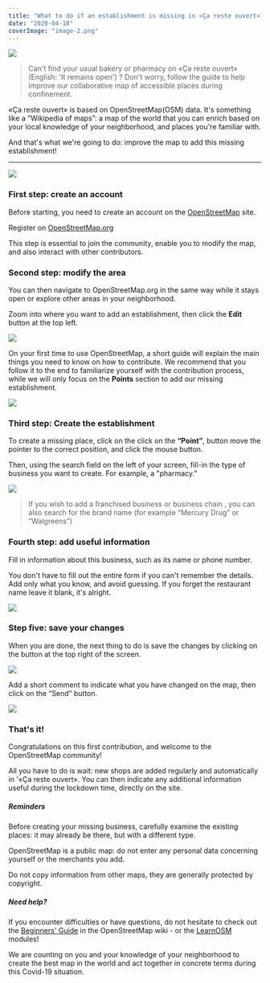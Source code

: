 ```yaml
---
title: "What to do if an establishment is missing in «Ça reste ouvert»?"
date: "2020-04-18"
coverImage: "image-2.png"
---
```


![](~/assets/en/image-1.png)

> Can't find your usual bakery or pharmacy on «Ça reste ouvert» (English: 'It remains open') ? Don't worry, follow the guide to help improve our collaborative map of accessible places during confinement.

«Ça reste ouvert» is based on OpenStreetMap(OSM) data. It's something like a “Wikipedia of maps”: a map of the world that you can enrich based on your local knowledge of your neighborhood, and places you're familiar with.

And that's what we're going to do: improve the map to add this missing establishment!

---

![](~/assets/en/image-2.png)

### First step: create an account

Before starting, you need to create an account on the [OpenStreetMap](https://openstreetmap.org) site.

Register on [OpenStreetMap.org](https://osm.org/user/new)

This step is essential to join the community, enable you to modify the map, and also interact with other contributors.

### Second step: modify the area
You can then navigate to OpenStreetMap.org in the same way while it stays open or explore other areas in your neighborhood.

Zoom into where you want to add an establishment, then click the **Edit** button at the top left.

![](~/assets/en/image-3.png)

On your first time to use OpenStreetMap, a short guide will explain the main things you need to know on how to contribute. We recommend that you follow it to the end to familiarize yourself with the contribution process, while we will only focus on the **Points** section to add our missing establishment.

![](~/assets/en/image-4.png)

### Third step: Create the establishment

To create a missing place, click on the click on the **“Point”**, button move the pointer to the correct position, and click the mouse button.

Then, using the search field on the left of your screen, fill-in the type of business you want to create. For example, a "pharmacy."

![](~/assets/en/image-5-0.png)

> If you wish to add a franchised business or business chain , you can also search for the brand name (for example “Mercury Drug” or “Walgreens”)

### Fourth step: add useful information

Fill in information about this business, such as its name or phone number.

You don't have to fill out the entire form if you can't remember the details. Add only what you know, and avoid guessing. If you forget the restaurant name leave it blank, it's alright.

![](~/assets/en/image-6.png)

###  Step five: save your changes

When you are done, the next thing to do is save the changes by clicking on the button at the top right of the screen.

![](~/assets/en/image-7.png)

Add a short comment to indicate what you have changed on the map, then click on the “Send” button.

![](~/assets/en/image-8.png)

### That's it!

Congratulations on this first contribution, and welcome to the OpenStreetMap community!

All you have to do is wait: new shops are added regularly and automatically in '«Ça reste ouvert». You can then indicate any additional information useful during the lockdown time, directly on the site.


##### Reminders

Before creating your missing business, carefully examine the existing places: it may already be there, but with a different type.

OpenStreetMap is a public map: do not enter any personal data concerning yourself or the merchants you add.

Do not copy information from other maps, they are generally protected by copyright.

##### Need help?

If you encounter difficulties or have questions, do not hesitate to check out the [Beginners' Guide](https://wiki.openstreetmap.org/wiki/Beginners%27_guide) in the OpenStreetMap wiki - or the [LearnOSM](http://learnosm.org/en/beginner/) modules!

We are counting on you and your knowledge of your neighborhood to create the best map in the world and act together in concrete terms during this Covid-19 situation.
